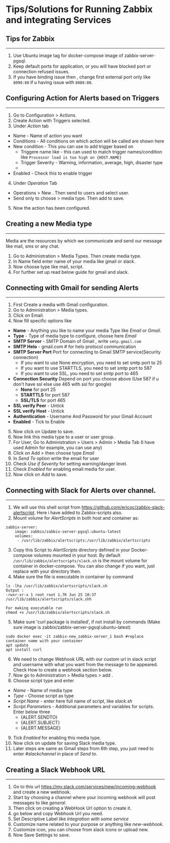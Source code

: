 # Tips/Solutions for Running Zabbix and integrating Services

## Tips for Zabbix
---
1. Use Ubuntu image tag for docker-compose image of zabbix-server-pgsql.
2. Keep default ports for application, or you will have blocked port or connection refused issues.
3. If you have binding issue then , change first external port only like
  `8090:80` if u having issue with `8080:80`.  

## Configuring Action for Alerts based on Triggers
***

1. Go to Configuration > Actions.
2. Create Action with Triggers selected.
3. Under *Action* tab
  - Name - Name of action you want
  - Conditions - All conditions on which action will be called are shown here
  - New condition - This you can use to add trigger based on
     - Triggere name like - this can used to match trigger names/condition like `Processor load is too high on {HOST.NAME}`
     - Trigger Severity - Warning, information, average, high, disaster type
     - 
  - Enabled - Check this to enable trigger
4. Under *Operation* Tab
  - Operations > New . Then send to users and select user.
  - Send only to choose > media type. Then add to save.
5. Now the action has been configured.


## Creating a new Media type
***
Media are the resources by which we communicate and send our message like mail, sms or any chat.

1. Go to Administration > Media Types. Then create media type.
2. In Name field enter name of your media like gmail or slack.
3. Now choose type like mail, script.
4. For further set up read below guide for gmail and slack. 

## Connecting with Gmail for sending Alerts 
***

1. First Create a media with Gmail configuration.
2. Go to Administration > Media types.
3. Click on Email.
4. Now fill specific options like
 - **Name** - Anything you like to name your media Type like *Email* or *Gmail*.
 - **Type** - Type of media type to configure, choose here *Email*
 - **SMTP Server** - SMTP Domain of Gmail , write `smtp.gmail.com`
 - **SMTP Helo** - gmail.com   # for helo protocol communication
 - **SMTP Server Port** Port for connecting to Gmail SMTP service(Security connection) 
   - If you want to use None encryption, you need to set smtp port to 25
   - If you want to use STARTTLS, you need to set smtp port to 587
   - If you want to use SSL, you need to set smtp port to 465
 - **Connection Security** Depend on port you choose above  (Use 587 if u don't have ssl else use 465 with ssl for google)
   - **None** for port 25
   - **STARTTLS** for port 587
   - **SSL/TLS** for port 465 
 - **SSL verify Peer** - Untick 
 - **SSL verify Host** - Untick
 - **Authentication** - Username And Password for your Gmail Account
 - **Enabled** - Tick to Enable
5. Now click on Update to save.
6. Now link this media type to a user or user group.
7. For User, Go to Administration > Users > Admin > Media Tab (I have used Admin for example, you can use any)
8. Click on Add > then choose type *Email*
9. In *Send To* option write the email for user 
10. Check *Use if Severity* for setting warning/danger level.
11. Check *Enabled* for enabling email media for user.
12. Now click on *Add* to save.

## Connecting with Slack for Alerts over channel.
---

1. We will use this shell script from https://github.com/ericoc/zabbix-slack-alertscript. Here i have added to Zabbix-scripts also.
2. Mount volume for *AlertScripts* in both host and container as:
 ```
 zabbix-server:
     image: zabbix/zabbix-server-pgsql:ubuntu-latest
     volumes:
      - /usr/lib/zabbix/alertscripts:/usr/lib/zabbix/alertscripts 
 ```
3. Copy this Script to *AlertScripts* directory defined in your Docker-compose volumes mounted in your host.
By default `/usr/lib/zabbix/alertscripts/slack.sh` is the mount volume for container in docker-compose. You can also change if you want, just replace with your directory then.
4. Make sure the file is executable in container by command 
 ```
 ls -lha /usr/lib/zabbix/alertscripts/slack.sh
 Output :
 -rwxr-xr-x 1 root root 1.7K Jun 25 10:37 /usr/lib/zabbix/alertscripts/slack.shh

 For making executable run
 chmod +x /usr/lib/zabbix/alertscripts/slack.sh 
 ```
5. Make sure 'curl package is installed', if not install by commands (Make sure image is zabbix/zabbix-server-pgsql:ubuntu-latest)
```
sudo docker exec -it zabbix-new_zabbix-server_1 bash #replace container name with your container
apt update
apt install curl
```
6. We need to change Webhook URL with our custom url in slack script and username with what you want from the message to be appeared. Check How to create a webhook section below.
7. Now go to Administration > Media types > add .
8. Choose script type and enter
 - *Name* - Name of media type
 - *Type* - Choose script as type
 - *Script Name* - enter here full name of script, like *slack.sh*
 - *Script Parameters* - Additional parameters and variables for scripts. Enter below three 
   - {ALERT.SENDTO} 
   - {ALERT.SUBJECT}
   - {ALERT.MESSAGE} 
9. Tick *Enabled* for enabling this media type.
10. Now click on update for saving Slack media type.
11. Later steps are same as Gmail steps from 6th step, you just need to enter *#slackchannel* in place of *Send to*.

## Creating a Slack Webhook URL
---

1. Go to this url https://my.slack.com/services/new/incoming-webhook and create a new webhook.
2. Start by choosing a channel where your incoming webhook will post messages to like *general*.
3. Then click on creating a WebHook Url option to create it.
4. go below and copy Webhook Url you need.
5. Set Descriptive Label like *Integration with some service*
6. Customize name related to your purpose or anything like *new-webhook*.
7. Customize icon, you can choose from slack icons or upload new.
8. Now Save Settings to save.


